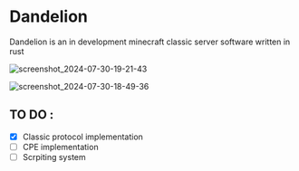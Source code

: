 
# Dandelion

Dandelion is an in development minecraft classic server software written in rust

![screenshot_2024-07-30-19-21-43](https://github.com/user-attachments/assets/e194671f-4787-4706-b3ba-bd4f8ccf7382)

![screenshot_2024-07-30-18-49-36](https://github.com/user-attachments/assets/dbb5fd85-de15-4fae-b678-b67d6bd2b3b4)

## TO DO :
- [X]  Classic protocol implementation
- [ ]  CPE implementation
- [ ]  Scrpiting system
